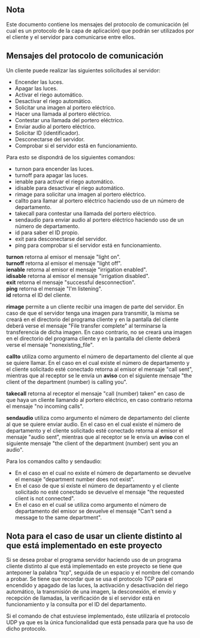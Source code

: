 ## Nota
Este documento contiene los mensajes del protocolo de comunicación (el cual es un protocolo de la capa de aplicación) que podrán ser utilizados por el cliente y el servidor para comunicarse entre ellos.

## Mensajes del protocolo de comunicación
Un cliente puede realizar las siguientes solicitudes al servidor:  
- Encender las luces.
- Apagar las luces.  
- Activar el riego automático.
- Desactivar el riego automático.
- Solicitar una imagen al portero eléctrico.
- Hacer una llamada al portero eléctrico.  
- Contestar una llamada del portero eléctrico.
- Enviar audio al portero eléctrico.  
- Solicitar ID (identificador).  
- Desconectarse del servidor.
- Comprobar si el servidor está en funcionamiento.

Para esto se dispondrá de los siguientes comandos:  
- turnon para encender las luces.
- turnoff para apagar las luces.
- ienable para activar el riego automático.
- idisable para desactivar el riego automático.
- rimage para solicitar una imagen al portero eléctrico.
- callto para llamar al portero eléctrico haciendo uso de un número de departamento.
- takecall para contestar una llamada del portero eléctrico.
- sendaudio para enviar audio al portero eléctrico haciendo uso de un número de departamento.
- id para saber el ID propio.
- exit para desconectarse del servidor.
- ping para comprobar si el servidor está en funcionamiento.

**turnon** retorna al emisor el mensaje "light on".  
**turnoff** retorna al emisor el mensaje "light off".  
**ienable** retorna al emisor el mensaje "irrigation enabled".  
**idisable** retorna al emisor el mensaje "irrigation disabled".  
**exit** retorna el mensaje "successful desconnection".  
**ping** retorna el mensaje "I'm listening".  
**id** retorna el ID del cliente.

**rimage** permite a un cliente recibir una imagen de parte del servidor. En caso de que el servidor tenga una imagen para transmitir, la misma se creará en el directorio del programa cliente y en la pantalla del cliente deberá verse el mensaje "File transfer complete" al terminarse la transferencia de dicha imagen. En caso contrario, no se creará una imagen en el directorio del programa cliente y en la pantalla del cliente deberá verse el mensaje "nonexisting_file".

**callto** utiliza como argumento el número de departamento del cliente al que se quiere llamar. En el caso en el cual existe el número de departamento y el cliente solicitado esté conectado retorna al emisor el mensaje "call sent", mientras que al receptor se le envía un **aviso** con el siguiente mensaje "the client of the department (number) is calling you".  

**takecall** retorna al receptor el mensaje "call (number) taken" en caso de que haya un cliente llamando al portero eléctrico, en caso contrario retorna el mensaje "no incoming calls".  

**sendaudio** utiliza como argumento el número de departamento del cliente al que se quiere enviar audio. En el caso en el cual existe el número de departamento y el cliente solicitado esté conectado retorna al emisor el mensaje "audio sent", mientras que al receptor se le envía un **aviso** con el siguiente mensaje "the client of the department (number) sent you an audio".  

Para los comandos callto y sendaudio:
- En el caso en el cual no existe el número de departamento se devuelve el mensaje "department number does not exist".
- En el caso de que sí existe el número de departamento y el cliente solicitado no esté conectado se devuelve el mensaje "the requested client is not connected".
- En el caso en el cual se utiliza como argumento el número de departamento del emisor se devuelve el mensaje "Can't send a message to the same department".

## Nota para el caso de usar un cliente distinto al que está implementado en este proyecto
Si se desea probar el programa servidor haciendo uso de un programa cliente distinto al que está implementado en este proyecto se tiene que anteponer la palabra "tcp", seguida de un espacio y el nombre del comando a probar. Se tiene que recordar que se usa el protocolo TCP para el encendido y apagado de las luces, la activación y desactivación del riego automático, la transmisión de una imagen, la desconexión, el envío y recepción de llamadas, la verificación de si el servidor está en funcionamiento y la consulta por el ID del departamento.

Si el comando de chat estuviese implementado, éste utilizaría el protocolo UDP ya que es la única funcionalidad que está pensada para que ha uso de dicho protocolo.
